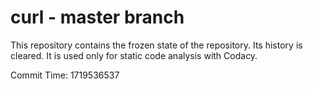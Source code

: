 # curl - master branch

This repository contains the frozen state of the repository.
Its history is cleared. It is used only for static code
analysis with Codacy.

Commit Time: 1719536537